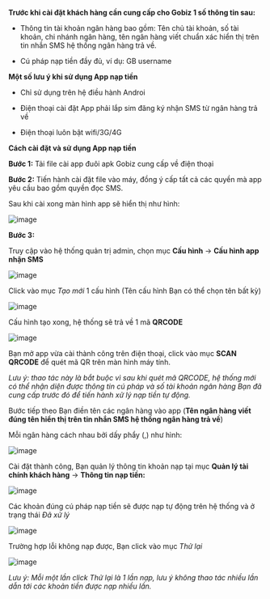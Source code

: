 
**Trước khi cài đặt khách hàng cần cung cấp cho Gobiz 1 số thông tin sau:**

- Thông tin tài khoản ngân hàng bao gồm: Tên chủ tài khoản, số tài khoản, chi nhánh ngân hàng, tên ngân hàng viết chuẩn xác hiển thị trên tin nhắn SMS hệ thống ngân hàng trả về.

- Cú pháp nạp tiền đầy đủ, ví dụ: GB username 

**Một số lưu ý khi sử dụng App nạp tiền**

- Chỉ sử dụng trên hệ điều hành Androi

- Điện thoại cài đặt App phải lắp sim đăng ký nhận SMS từ ngân hàng trả về

- Điện thoại luôn bật wifi/3G/4G

**Cách cài đặt và sử dụng App nạp tiền**

**Bước 1:** Tải file cài app đuôi apk Gobiz cung cấp về điện thoại

**Bước 2:** Tiến hành cài đặt file vào máy, đồng ý cấp tất cả các quyền mà app yêu cầu bao gồm quyền đọc SMS.

Sau khi cài xong màn hình app sẽ hiển thị như hình:

![image](https://user-images.githubusercontent.com/73226975/126631771-cc236bbe-7a9d-4974-a7d6-0000898cd4d7.png)

**Bước 3:**

Truy cập vào hệ thống quản trị admin, chọn mục **Cấu hình** -> **Cấu hình app nhận SMS**

![image](https://user-images.githubusercontent.com/73226975/126631830-94bfa0b9-f8cd-4479-b8c2-b45298e14f11.png)

Click vào mục *Tạo mới* 1 cấu hình (Tên cấu hình Bạn có thể chọn tên bất kỳ)

![image](https://user-images.githubusercontent.com/73226975/126632021-45feab0a-cf15-415f-bf63-5ea017106e54.png)

Cấu hình tạo xong, hệ thống sẽ trả về 1 mã **QRCODE**

![image](https://user-images.githubusercontent.com/73226975/126632040-4d2a384a-e577-4504-8705-601b023bf5f8.png)

Bạn mở app vừa cài thành công trên điện thoại, click vào mục **SCAN QRCODE** để quét mã QR trên màn hình máy tính.

*Lưu ý: thao tác này là bắt buộc vì sau khi quét mã QRCODE, hệ thống mới có thể nhận diện được thông tin cú pháp và số tài khoản ngân hàng Bạn đã cung cấp trước đó để tiến hành xử lý nạp tiền tự động.*

Bước tiếp theo Bạn điền tên các ngân hàng vào app (**Tên ngân hàng viết đúng tên hiển thị trên tin nhắn SMS hệ thống ngân hàng trả về**)

Mỗi ngân hàng cách nhau bởi dấy phẩy (,) như hình:

![image](https://user-images.githubusercontent.com/73226975/126632227-1dfb4017-dc53-4bf5-9dd1-7d726b3fd91a.png)

Cài đặt thành công, Bạn quản lý thông tin khoản nạp tại mục **Quản lý tài chính khách hàng** -> **Thông tin nạp tiền:**

![image](https://user-images.githubusercontent.com/73226975/126632253-d755008b-4ecc-4195-894d-6dcf26f8191f.png)


Các khoản đúng cú pháp nạp tiền sẽ được nạp tự động trên hệ thống và ở trạng thái *Đã xử lý*

![image](https://user-images.githubusercontent.com/73226975/126632278-c2e61d7e-13a4-4c71-90a3-eca7e1731137.png)

Trường hợp lỗi không nạp được, Bạn click vào mục *Thử lại*

![image](https://user-images.githubusercontent.com/73226975/126632302-2bfa93cb-e318-4f4a-815d-316f01be89ee.png)

*Lưu ý: Mỗi một lần click Thử lại là 1 lần nạp, lưu ý không thao tác nhiều lần dẫn tới các khoản tiền được nạp nhiều lần.*
